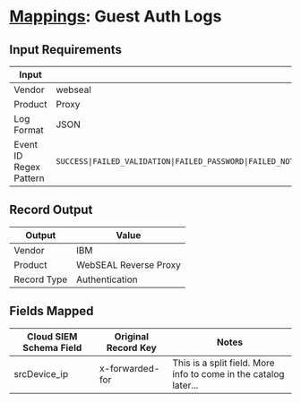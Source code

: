 # [Mappings](README.md): Guest Auth Logs

## Input Requirements

|Input|Value|
|-----|-----|
|Vendor|webseal|
|Product|Proxy|
|Log Format|JSON|
|Event ID Regex Pattern|`SUCCESS\|FAILED_VALIDATION\|FAILED_PASSWORD\|FAILED_NOT_FOUND\|FAILED_LOCKED\|FACEBOOK_NOT_ASSOCIATED\|FACEBOOK_GENERAL_ERROR\|FACEBOOK_AUTH_ERROR\|FAILED_TECHNICAL_DIFFICULTY`|

## Record Output

|Output|Value|
|------|-----|
|Vendor|IBM|
|Product|WebSEAL Reverse Proxy|
|Record Type|Authentication|

## Fields Mapped

|Cloud SIEM Schema Field|Original Record Key|Notes|
|-----------------------|-------------------|-----|
|srcDevice_ip|x-forwarded-for|This is a split field. More info to come in the catalog later...|

